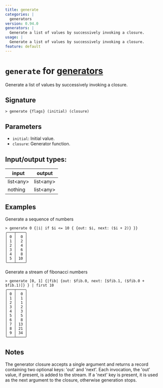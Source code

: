 ```yaml
---
title: generate
categories: |
  generators
version: 0.94.0
generators: |
  Generate a list of values by successively invoking a closure.
usage: |
  Generate a list of values by successively invoking a closure.
feature: default
---
```

<!-- This file is automatically generated. Please edit the command in https://github.com/nushell/nushell instead. -->

# `generate` for [generators](/commands/categories/generators.md)

<div class='command-title'>Generate a list of values by successively invoking a closure.</div>

## Signature

```> generate {flags} (initial) (closure)```

## Parameters

 -  `initial`: Initial value.
 -  `closure`: Generator function.


## Input/output types:

| input     | output    |
| --------- | --------- |
| list\<any\> | list\<any\> |
| nothing   | list\<any\> |
## Examples

Generate a sequence of numbers
```nu
> generate 0 {|i| if $i <= 10 { {out: $i, next: ($i + 2)} }}
╭───┬────╮
│ 0 │  0 │
│ 1 │  2 │
│ 2 │  4 │
│ 3 │  6 │
│ 4 │  8 │
│ 5 │ 10 │
╰───┴────╯

```

Generate a stream of fibonacci numbers
```nu
> generate [0, 1] {|fib| {out: $fib.0, next: [$fib.1, ($fib.0 + $fib.1)]} } | first 10
╭───┬────╮
│ 0 │  0 │
│ 1 │  1 │
│ 2 │  1 │
│ 3 │  2 │
│ 4 │  3 │
│ 5 │  5 │
│ 6 │  8 │
│ 7 │ 13 │
│ 8 │ 21 │
│ 9 │ 34 │
╰───┴────╯

```

## Notes
The generator closure accepts a single argument and returns a record
containing two optional keys: 'out' and 'next'. Each invocation, the 'out'
value, if present, is added to the stream. If a 'next' key is present, it is
used as the next argument to the closure, otherwise generation stops.
